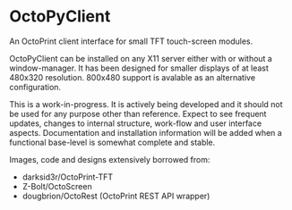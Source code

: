 # OctoPyClient
An OctoPrint client interface for small TFT touch-screen modules.

OctoPyClient can be installed on any X11 server either with or without a window-manager. It has been designed for smaller displays of at least 480x320 resolution. 800x480 support is avalable as an alternative configuration.

This is a work-in-progress. It is actively being developed and it should not be used for any purpose other than reference. Expect to see frequent updates, changes to internal structure, work-flow and user interface aspects. Documentation and installation information will be added when a functional base-level is somewhat complete and stable.


Images, code and designs extensively borrowed from:

* darksid3r/OctoPrint-TFT
* Z-Bolt/OctoScreen
* dougbrion/OctoRest (OctoPrint REST API wrapper)

